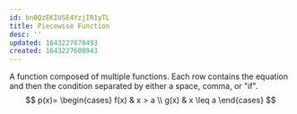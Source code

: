 ```yaml
---
id: bn0QzEKIUSE4YzjIR1yTL
title: Piecewise Function
desc: ''
updated: 1643227878493
created: 1643227608943
---
```


A function composed of multiple functions. Each row contains the equation and then the condition separated by either a space, comma, or "if".
$$
p(x)=
\begin{cases}
    f(x) & x > a \\
    g(x) & x \leq a
\end{cases}
$$